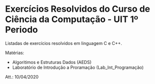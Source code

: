 # Exercícios Resolvidos do Curso de Ciência da Computação - UIT 1º Periodo

Listadas de exercícios resolvidos em linguagem C e C++. 

Matérias:
  * Algoritimos e Estruturas Dados (AEDS)
  * Laboratório de Introdução a Proramação (Lab_Int_Programação)   

Att.: 10/04/2020
